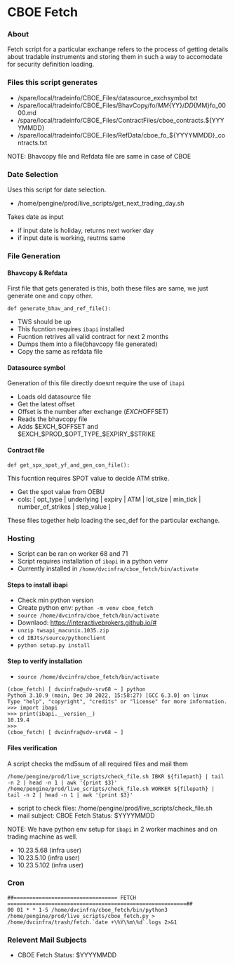 <h1>CBOE Fetch</h1>

<h3>About</h3>

Fetch script for a particular exchange refers to the process of getting details
about tradable instruments and storing them in such a way to accomodate for
security definition loading.

<h3>Files this script generates</h3>

* /spare/local/tradeinfo/CBOE_Files/datasource_exchsymbol.txt
* /spare/local/tradeinfo/CBOE_Files/BhavCopy/fo/${MM}${YY}/${DD}${MM}fo_0000.md
* /spare/local/tradeinfo/CBOE_Files/ContractFiles/cboe_contracts.${YYYYMMDD}
* /spare/local/tradeinfo/CBOE_Files/RefData/cboe_fo_${YYYYMMDD}_contracts.txt

NOTE: Bhavcopy file and Refdata file are same in case of CBOE

<h3>Date Selection</h3>

Uses this script for date selection.

* /home/pengine/prod/live_scripts/get_next_trading_day.sh

Takes date as input

* if input date is holiday, returns next worker day
* if input date is working, reutrns same
   
<h3>File Generation</h3>

<h4>Bhavcopy & Refdata</h4>

First file that gets generated is this, both these files are same, we just generate one and copy other.

```
def generate_bhav_and_ref_file():
```

* TWS should be up
* This fucntion requires `ibapi` installed
* Fucntion retrives all valid contract for next 2 months
* Dumps them into a file(bhavcopy file generated)
* Copy the same as refdata file

<h4>Datasource symbol</h4>

Generation of this file directly doesnt require the use of `ibapi`

* Loads old datasource file
* Get the latest offset
* Offset is the number after exchange ($EXCH$OFFSET)
* Reads the bhavcopy file
* Adds $EXCH_$OFFSET and $EXCH_$PROD_$OPT_TYPE_$EXPIRY_$STRIKE

<h4>Contract file</h4>

```
def get_spx_spot_yf_and_gen_con_file():
```

This fucntion requires SPOT value to decide ATM strike.

* Get the spot value from OEBU
* cols: [ opt_type | underlying | expiry | ATM | lot_size | min_tick | number_of_strikes | step_value ]

These files together help loading the sec_def for the particular exchange.


<h3>Hosting</h3>

* Script can be ran on worker 68 and 71
* Script requires installation of `ibapi` in a python venv
* Currently installed in `/home/dvcinfra/cboe_fetch/bin/activate`

<h4>Steps to install ibapi</h4>

* Check min python version
* Create python env: `python -m venv cboe_fetch`
* `source /home/dvcinfra/cboe_fetch/bin/activate`
* Downlaod: https://interactivebrokers.github.io/#
* `unzip twsapi_macunix.1035.zip`
* `cd IBJts/source/pythonclient`
* `python setup.py install`

<h4>Step to verify installation</h4>

*  `source /home/dvcinfra/cboe_fetch/bin/activate`
```
(cboe_fetch) [ dvcinfra@sdv-srv68 ~ ] python
Python 3.10.9 (main, Dec 30 2022, 15:58:27) [GCC 6.3.0] on linux
Type "help", "copyright", "credits" or "license" for more information.
>>> import ibapi
>>> print(ibapi.__version__)
10.19.4
>>> 
(cboe_fetch) [ dvcinfra@sdv-srv68 ~ ] 
```

<h4>Files verification</h4>

A script checks the md5sum of all required files and mail them

```
/home/pengine/prod/live_scripts/check_file.sh IBKR ${filepath} | tail -n 2 | head -n 1 | awk '{print $3}'
/home/pengine/prod/live_scripts/check_file.sh WORKER ${filepath} | tail -n 2 | head -n 1 | awk '{print $3}'
```

* script to check files: /home/pengine/prod/live_scripts/check_file.sh
* mail subject: CBOE Fetch Status: $YYYYMMDD

NOTE: We have python env setup for `ibapi` in 2 worker machines and on trading machine as well. 

* 10.23.5.68 (infra user)
* 10.23.5.10 (infra user)
* 10.23.5.102 (infra user)

<h3>Cron</h3>

```
##================================= FETCH =========================================================##
00 01 * * 1-5 /home/dvcinfra/cboe_fetch/bin/python3 /home/pengine/prod/live_scripts/cboe_fetch.py > /home/dvcinfra/trash/fetch.`date +\%Y\%m\%d`.logs 2>&1
```

<h3>Relevent Mail Subjects</h3>

* CBOE Fetch Status: $YYYYMMDD
